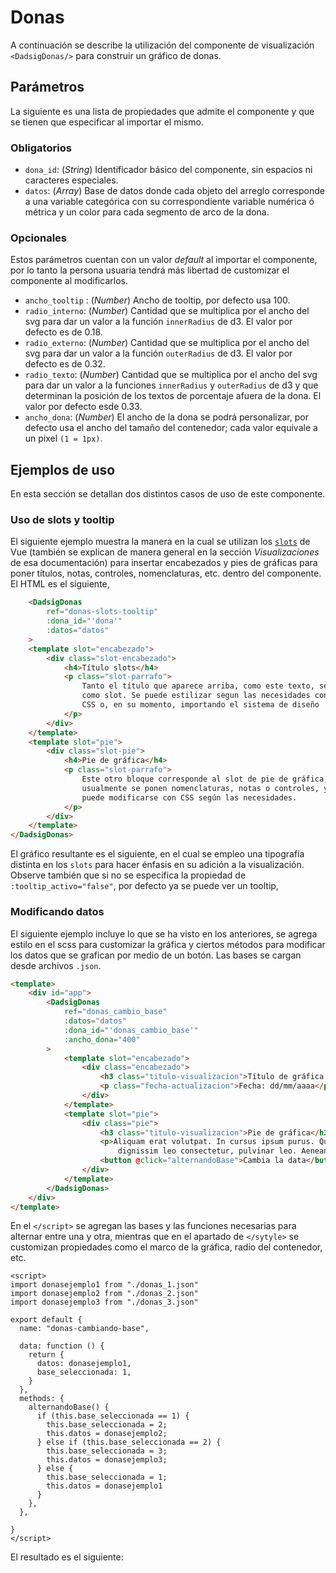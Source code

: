 # Donas

A continuación se describe la utilización del componente de visualización `<DadsigDonas/>` para construir un gráfico de 
donas.

## Parámetros

La siguiente es una lista de propiedades que admite el componente y que se tienen que especificar al importar el mismo.

### Obligatorios

* `dona_id`: (_String_) Identificador básico del componente, sin espacios ni caracteres especiales.
* `datos`: (_Array_) Base de datos donde cada objeto del arreglo corresponde a una variable categórica con su
    correspondiente variable numérica ó métrica y un color para cada segmento de arco de la dona. 

### Opcionales

Estos parámetros cuentan con un valor _default_ al importar el componente, por lo tanto la persona usuaria tendrá más
libertad de customizar el componente al modificarlos.

* `ancho_tooltip` : (_Number_) Ancho de tooltip, por defecto usa 100.
* `radio_interno`: (_Number_) Cantidad que se multiplica por el ancho del svg para dar un valor a la función
  `innerRadius` de d3. El valor por defecto es de 0.18.
* `radio_externo`: (_Number_) Cantidad que se multiplica por el ancho del svg para dar un valor a la función
    `outerRadius` de d3. El valor por defecto es de 0.32.
* `radio_texto`: (_Number_) Cantidad que se multiplica por el ancho del svg para dar un valor a la funciones
  `innerRadius` y `outerRadius` de d3 y que determinan la posición de los textos de porcentaje afuera de la dona. El 
  valor por defecto esde 0.33.
* `ancho_dona`: (_Number_) El ancho de la dona se podrá personalizar, por defecto usa el ancho del tamaño del contenedor;
  cada valor equivale a un pixel `(1 = 1px)`.

## Ejemplos de uso

En esta sección se detallan dos distintos casos de uso de este componente.

### Uso de slots y tooltip

El siguiente ejemplo muestra la manera en la cual se utilizan los
[`slots`](https://vuejs.org/guide/components/slots.html) de Vue (también se explican de manera general en la sección
_Visualizaciones_ de esa documentación) para insertar encabezados y pies de gráficas para poner títulos, notas,
controles, nomenclaturas, etc. dentro del componente. El HTML es el siguiente,

```html
    <DadsigDonas
        ref="donas-slots-tooltip"
        :dona_id="'dona'"
        :datos="datos"
    >
    <template slot="encabezado">
        <div class="slot-encabezado">
            <h4>Título slots</h4>
            <p class="slot-parrafo">
                Tanto el título que aparece arriba, como este texto, se integran
                como slot. Se puede estilizar segun las necesidades con un poco de
                CSS o, en su momento, importando el sistema de diseño
            </p>
        </div>
    </template>
    <template slot="pie">
        <div class="slot-pie">
            <h4>Pie de gráfica</h4>
            <p class="slot-parrafo">
                Este otro bloque corresponde al slot de pie de gráfica, en donde
                usualmente se ponen nomenclaturas, notas o controles, y también
                puede modificarse con CSS según las necesidades.
            </p>
        </div>
    </template>
</DadsigDonas>
```

El gráfico resultante es el siguiente, en el cual se empleo una tipografía distinta en los `slots` para hacer énfasis en
su adición a la visualización. Observe también que si no se especifica la propiedad de
`:tooltip_activo="false"`, por defecto ya se puede ver un tooltip,

<donas-slots-tooltip/>


### Modificando datos

El siguiente ejemplo incluye lo que se ha visto en los anteriores, se agrega estilo en el scss para customizar la
gráfica y ciertos métodos para modificar los datos que se grafican por medio de un botón. Las bases se cargan desde
archivos `.json`.

```html
<template>
    <div id="app">
        <DadsigDonas
            ref="donas_cambio_base"
            :datos="datos"
            :dona_id="'donas_cambio_base'"
            :ancho_dona="400"
        >
            <template slot="encabezado">
                <div class="encabezado">
                    <h3 class="titulo-visualizacion">Título de gráfica con cambio de datos</h3>
                    <p class="fecha-actualizacion">Fecha: dd/mm/aaaa</p>
                </div>
            </template>
            <template slot="pie">
                <div class="pie">
                    <h3 class="titulo-visualizacion">Pie de gráfica</h3>
                    <p>Aliquam erat volutpat. In cursus ipsum purus. Quisque a pellentesque justo. Donec nec justo sodales,
                        dignissim leo consectetur, pulvinar leo. Aenean sodales a lacus eget porta.</p>
                    <button @click="alternandoBase">Cambia la data</button>
                </div>
            </template>
        </DadsigDonas>
    </div>
</template>
```
En el `</script>` se agregan las bases y las funciones necesarias para alternar entre una y otra, mientras que en el
apartado de `</sytyle>` se customizan propiedades como el marco de la gráfica, radio del contenedor, etc.

```vue
<script>
import donasejemplo1 from "./donas_1.json"
import donasejemplo2 from "./donas_2.json"
import donasejemplo3 from "./donas_3.json"

export default {
  name: "donas-cambiando-base",

  data: function () {
    return {
      datos: donasejemplo1,
      base_seleccionada: 1,
    }
  },
  methods: {
    alternandoBase() {
      if (this.base_seleccionada == 1) {
        this.base_seleccionada = 2;
        this.datos = donasejemplo2;
      } else if (this.base_seleccionada == 2) {
        this.base_seleccionada = 3;
        this.datos = donasejemplo3;
      } else {
        this.base_seleccionada = 1;
        this.datos = donasejemplo1
      }
    },
  },

}
</script>
```

El resultado es el siguiente:

<donas-cambiando-base/>